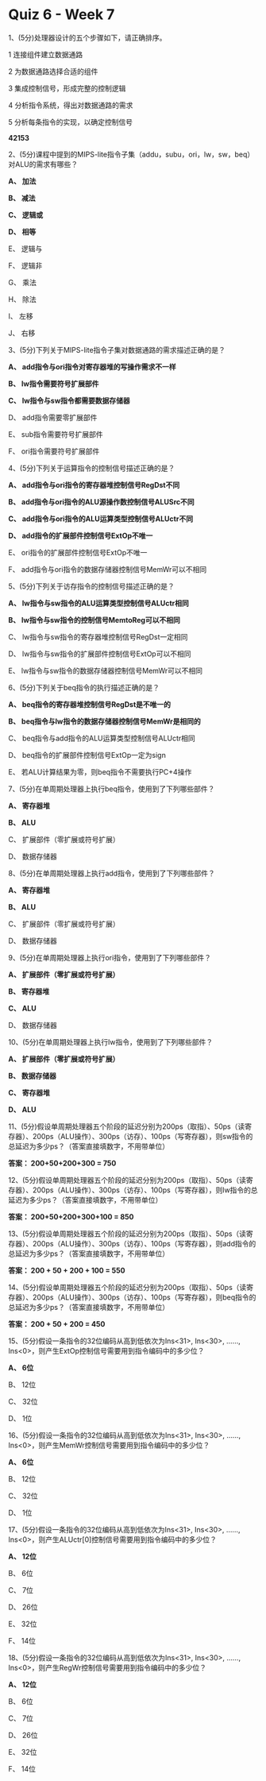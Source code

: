 Quiz 6 - Week 7
===============

1、(5分)处理器设计的五个步骤如下，请正确排序。

1	连接组件建立数据通路

2	为数据通路选择合适的组件

3	集成控制信号，形成完整的控制逻辑

4	分析指令系统，得出对数据通路的需求

5	分析每条指令的实现，以确定控制信号

**42153**

2、(5分)课程中提到的MIPS-lite指令子集（addu，subu，ori，lw，sw，beq）对ALU的需求有哪些？

 **A、 加法**

 **B、 减法**

 **C、 逻辑或**

 **D、 相等**

 E、 逻辑与

 F、 逻辑非

 G、 乘法

 H、 除法

 I、 左移

 J、 右移

3、(5分)下列关于MIPS-lite指令子集对数据通路的需求描述正确的是？

 **A、 add指令与ori指令对寄存器堆的写操作需求不一样**

 **B、 lw指令需要符号扩展部件**

 **C、 lw指令与sw指令都需要数据存储器**

 D、 add指令需要零扩展部件

 E、 sub指令需要符号扩展部件

 F、 ori指令需要符号扩展部件

4、(5分)下列关于运算指令的控制信号描述正确的是？

 **A、 add指令与ori指令的寄存器堆控制信号RegDst不同**

 **B、 add指令与ori指令的ALU源操作数控制信号ALUSrc不同**

 **C、 add指令与ori指令的ALU运算类型控制信号ALUctr不同**

 **D、 add指令的扩展部件控制信号ExtOp不唯一**

 E、 ori指令的扩展部件控制信号ExtOp不唯一

 F、 add指令与ori指令的数据存储器控制信号MemWr可以不相同

5、(5分)下列关于访存指令的控制信号描述正确的是？

 **A、 lw指令与sw指令的ALU运算类型控制信号ALUctr相同**

 **B、 lw指令与sw指令的控制信号MemtoReg可以不相同**

 C、 lw指令与sw指令的寄存器堆控制信号RegDst一定相同

 D、 lw指令与sw指令的扩展部件控制信号ExtOp可以不相同

 E、 lw指令与sw指令的数据存储器控制信号MemWr可以不相同

6、(5分)下列关于beq指令的执行描述正确的是？

 **A、 beq指令的寄存器堆控制信号RegDst是不唯一的**

 **B、 beq指令与lw指令的数据存储器控制信号MemWr是相同的**

 C、 beq指令与add指令的ALU运算类型控制信号ALUctr相同

 D、 beq指令的扩展部件控制信号ExtOp一定为sign

 E、 若ALU计算结果为零，则beq指令不需要执行PC+4操作

7、(5分)在单周期处理器上执行beq指令，使用到了下列哪些部件？

 **A、 寄存器堆**

 **B、 ALU**

 C、 扩展部件（零扩展或符号扩展）

 D、 数据存储器

8、(5分)在单周期处理器上执行add指令，使用到了下列哪些部件？

 **A、 寄存器堆**

 **B、 ALU**

 C、 扩展部件（零扩展或符号扩展）

 D、 数据存储器

9、(5分)在单周期处理器上执行ori指令，使用到了下列哪些部件？

 **A、 扩展部件（零扩展或符号扩展）**

 **B、 寄存器堆**

 **C、 ALU**

 D、 数据存储器

10、(5分)在单周期处理器上执行lw指令，使用到了下列哪些部件？

 **A、 扩展部件（零扩展或符号扩展）**

 **B、 数据存储器**

 **C、 寄存器堆**

 **D、 ALU**

11、(5分)假设单周期处理器五个阶段的延迟分别为200ps（取指）、50ps（读寄存器）、200ps（ALU操作）、300ps（访存）、100ps（写寄存器），则sw指令的总延迟为多少ps？（答案直接填数字，不用带单位）

**答案： 200+50+200+300 = 750**

12、(5分)假设单周期处理器五个阶段的延迟分别为200ps（取指）、50ps（读寄存器）、200ps（ALU操作）、300ps（访存）、100ps（写寄存器），则lw指令的总延迟为多少ps？（答案直接填数字，不用带单位）

**答案： 200+50+200+300+100 = 850**

13、(5分)假设单周期处理器五个阶段的延迟分别为200ps（取指）、50ps（读寄存器）、200ps（ALU操作）、300ps（访存）、100ps（写寄存器），则add指令的总延迟为多少ps？（答案直接填数字，不用带单位）

**答案： 200 + 50 + 200 + 100 = 550**

14、(5分)假设单周期处理器五个阶段的延迟分别为200ps（取指）、50ps（读寄存器）、200ps（ALU操作）、300ps（访存）、100ps（写寄存器），则beq指令的总延迟为多少ps？（答案直接填数字，不用带单位）

**答案： 200 + 50 + 200 = 450**

15、(5分)假设一条指令的32位编码从高到低依次为Ins<31>, Ins<30>, ……, Ins<0>，则产生ExtOp控制信号需要用到指令编码中的多少位？

 **A、 6位**

 B、 12位

 C、 32位

 D、 1位

16、(5分)假设一条指令的32位编码从高到低依次为Ins<31>, Ins<30>, ……, Ins<0>，则产生MemWr控制信号需要用到指令编码中的多少位？

 **A、 6位**

 B、 12位

 C、 32位

 D、 1位

17、(5分)假设一条指令的32位编码从高到低依次为Ins<31>, Ins<30>, ……, Ins<0>，则产生ALUctr[0]控制信号需要用到指令编码中的多少位？

 **A、 12位**

 B、 6位

 C、 7位

 D、 26位

 E、 32位

 F、 14位

18、(5分)假设一条指令的32位编码从高到低依次为Ins<31>, Ins<30>, ……, Ins<0>，则产生RegWr控制信号需要用到指令编码中的多少位？

 **A、 12位**

 B、 6位

 C、 7位

 D、 26位

 E、 32位

 F、 14位
